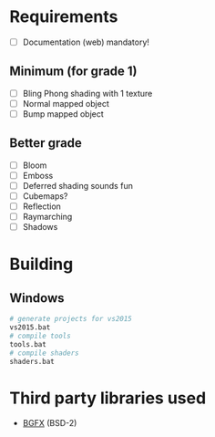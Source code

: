 # Requirements
- [ ] Documentation (web) mandatory!

## Minimum (for grade 1) 
- [ ] Bling Phong shading with 1 texture
- [ ] Normal mapped object
- [ ] Bump mapped object

## Better grade
- [ ] Bloom
- [ ] Emboss
- [ ] Deferred shading sounds fun
- [ ] Cubemaps?
- [ ] Reflection
- [ ] Raymarching
- [ ] Shadows

# Building
## Windows
```perl
# generate projects for vs2015
vs2015.bat
# compile tools
tools.bat
# compile shaders
shaders.bat
```

# Third party libraries used
* [BGFX](https://github.com/bkaradzic/bgfx) (BSD-2)

